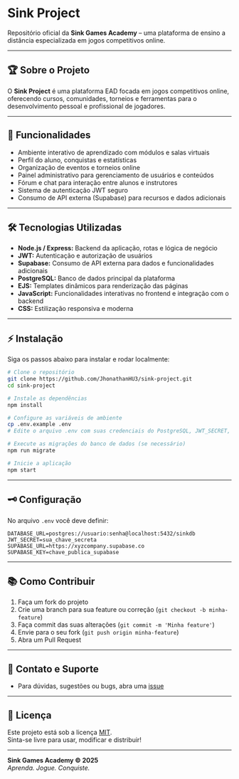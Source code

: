# Sink Project

Repositório oficial da **Sink Games Academy** – uma plataforma de ensino a distância especializada em jogos competitivos online.

---

## 🏆 Sobre o Projeto

O **Sink Project** é uma plataforma EAD focada em jogos competitivos online, oferecendo cursos, comunidades, torneios e ferramentas para o desenvolvimento pessoal e profissional de jogadores.

---

## 🚀 Funcionalidades

- Ambiente interativo de aprendizado com módulos e salas virtuais
- Perfil do aluno, conquistas e estatísticas
- Organização de eventos e torneios online
- Painel administrativo para gerenciamento de usuários e conteúdos
- Fórum e chat para interação entre alunos e instrutores
- Sistema de autenticação JWT seguro
- Consumo de API externa (Supabase) para recursos e dados adicionais

---

## 🛠️ Tecnologias Utilizadas

- **Node.js / Express:** Backend da aplicação, rotas e lógica de negócio
- **JWT:** Autenticação e autorização de usuários
- **Supabase:** Consumo de API externa para dados e funcionalidades adicionais
- **PostgreSQL:** Banco de dados principal da plataforma
- **EJS:** Templates dinâmicos para renderização das páginas
- **JavaScript:** Funcionalidades interativas no frontend e integração com o backend
- **CSS:** Estilização responsiva e moderna

---

## ⚡ Instalação

Siga os passos abaixo para instalar e rodar localmente:

```bash
# Clone o repositório
git clone https://github.com/JhonathanHU3/sink-project.git
cd sink-project

# Instale as dependências
npm install

# Configure as variáveis de ambiente
cp .env.example .env
# Edite o arquivo .env com suas credenciais do PostgreSQL, JWT_SECRET, dados do Supabase etc.

# Execute as migrações do banco de dados (se necessário)
npm run migrate

# Inicie a aplicação
npm start
```

---

## 🗝️ Configuração

No arquivo `.env` você deve definir:

```env
DATABASE_URL=postgres://usuario:senha@localhost:5432/sinkdb
JWT_SECRET=sua_chave_secreta
SUPABASE_URL=https://xyzcompany.supabase.co
SUPABASE_KEY=chave_publica_supabase
```

---

## 📚 Como Contribuir

1. Faça um fork do projeto
2. Crie uma branch para sua feature ou correção (`git checkout -b minha-feature`)
3. Faça commit das suas alterações (`git commit -m 'Minha feature'`)
4. Envie para o seu fork (`git push origin minha-feature`)
5. Abra um Pull Request

---

## 💬 Contato e Suporte

- Para dúvidas, sugestões ou bugs, abra uma [issue](https://github.com/JhonathanHU3/sink-project/issues)

---

## 📄 Licença

Este projeto está sob a licença [MIT](LICENSE).  
Sinta-se livre para usar, modificar e distribuir!

---

**Sink Games Academy &copy; 2025**  
_Aprenda. Jogue. Conquiste._

